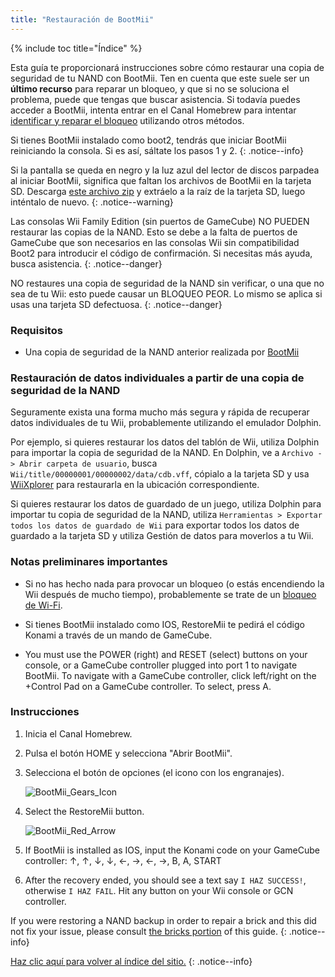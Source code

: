```yaml
---
title: "Restauración de BootMii"
---
```


{% include toc title="Índice" %}

Esta guía te proporcionará instrucciones sobre cómo restaurar una copia de seguridad de tu NAND con BootMii. Ten en cuenta que este suele ser un <strong>último recurso</strong> para reparar un bloqueo, y que si no se soluciona el problema, puede que tengas que buscar asistencia. Si todavía puedes acceder a BootMii, intenta entrar en el Canal Homebrew para intentar [identificar y reparar el bloqueo](bricks) utilizando otros métodos.

Si tienes BootMii instalado como boot2, tendrás que iniciar BootMii reiniciando la consola. Si es así, sáltate los pasos 1 y 2.
{: .notice--info}

Si la pantalla se queda en negro y la luz azul del lector de discos parpadea al iniciar BootMii, significa que faltan los archivos de BootMii en la tarjeta SD. Descarga [este archivo zip](https://static.hackmii.com/bootmii_sd_files.zip) y extráelo a la raíz de la tarjeta SD, luego inténtalo de nuevo.
{: .notice--warning}


Las consolas Wii Family Edition (sin puertos de GameCube) NO PUEDEN restaurar las copias de la NAND. Esto se debe a la falta de puertos de GameCube que son necesarios en las consolas Wii sin compatibilidad Boot2 para introducir el código de confirmación. Si necesitas más ayuda, busca asistencia.
{: .notice--danger}

NO restaures una copia de seguridad de la NAND sin verificar, o una que no sea de tu Wii: esto puede causar un BLOQUEO PEOR. Lo mismo se aplica si usas una tarjeta SD defectuosa.
{: .notice--danger}

### Requisitos

* Una copia de seguridad de la NAND anterior realizada por [BootMii](bootmii)

### Restauración de datos individuales a partir de una copia de seguridad de la NAND

Seguramente exista una forma mucho más segura y rápida de recuperar datos individuales de tu Wii, probablemente utilizando el emulador Dolphin.

Por ejemplo, si quieres restaurar los datos del tablón de Wii, utiliza Dolphin para importar la copia de seguridad de la NAND. En Dolphin, ve a `Archivo -> Abrir carpeta de usuario`, busca `Wii/title/00000001/00000002/data/cdb.vff`, cópialo a la tarjeta SD y usa [WiiXplorer](https://oscwii.org/library/app/wiixplorer) para restaurarla en la ubicación correspondiente.

Si quieres restaurar los datos de guardado de un juego, utiliza Dolphin para importar tu copia de seguridad de la NAND, utiliza `Herramientas > Exportar todos los datos de guardado de Wii` para exportar todos los datos de guardado a la tarjeta SD y utiliza Gestión de datos para moverlos a tu Wii.

### Notas preliminares importantes

+ Si no has hecho nada para provocar un bloqueo (o estás encendiendo la Wii después de mucho tiempo), probablemente se trate de un [bloqueo de Wi-Fi](bricks#wi-fi-brick).

+ Si tienes BootMii instalado como IOS, RestoreMii te pedirá el código Konami a través de un mando de GameCube.

+ You must use the POWER (right) and RESET (select) buttons on your console, or a GameCube controller plugged into port 1 to navigate BootMii. To navigate with a GameCube controller, click left/right on the +Control Pad on a GameCube controller. To select, press A.

### Instrucciones

1. Inicia el Canal Homebrew.
1. Pulsa el botón HOME y selecciona "Abrir BootMii".
1. Selecciona el botón de opciones (el icono con los engranajes).

    ![BootMii_Gears_Icon](/images/BootMii/BootMii_Gears_Icon.png)

1. Select the RestoreMii button.

    ![BootMii_Red_Arrow](/images/BootMii/BootMii_Red_Arrow.png)

1. If BootMii is installed as IOS, input the Konami code on your GameCube controller: ↑, ↑, ↓, ↓, ←, →, ←, →, B, A, START
1. After the recovery ended, you should see a text say `I HAZ SUCCESS!`, otherwise `I HAZ FAIL`. Hit any button on your Wii console or GCN controller.

If you were restoring a NAND backup in order to repair a brick and this did not fix your issue, please consult [the bricks portion](bricks) of this guide.
{: .notice--info}

[Haz clic aquí para volver al índice del sitio.](site-navigation)
{: .notice--info}
